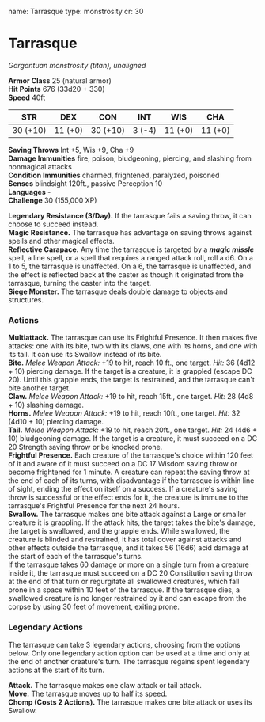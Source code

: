 name: Tarrasque
type: monstrosity
cr: 30

# Tarrasque
_Gargantuan monstrosity (titan), unaligned_

**Armor Class** 25 (natural armor)   
**Hit Points** 676 (33d20 + 330)   
**Speed** 40ft

| STR      | DEX     | CON      | INT     | WIS     | CHA     |
|----------|---------|----------|---------|---------|---------|
| 30 (+10) | 11 (+0) | 30 (+10) | 3 (-4)  | 11 (+0) | 11 (+0) |

**Saving Throws** Int +5, Wis +9, Cha +9   
**Damage Immunities** fire, poison; bludgeoning, piercing, and slashing from nonmagical attacks   
**Condition Immunities** charmed, frightened, paralyzed, poisoned   
**Senses** blindsight 120ft., passive Perception 10   
**Languages** -   
**Challenge** 30 (155,000 XP)   

**Legendary Resistance (3/Day).** If the tarrasque fails a saving throw, it can choose to succeed instead.   
**Magic Resistance.** The tarrasque has advantage on saving throws against spells and other magical effects.   
**Reflective Carapace.** Any time the tarrasque is targeted by a **_magic missle_** spell, a line spell, or a spell that requires a ranged attack roll, roll a d6. On a 1 to 5, the tarrasque is unaffected. On a 6, the tarrasque is unaffected, and the effect is reflected back at the caster as though it originated from the tarrasque, turning the caster into the target.   
**Siege Monster.** The tarrasque deals double damage to objects and structures.   

### Actions

**Multiattack.** The tarrasque can use its Frightful Presence. It then makes five attacks: one with its bite, two with its claws, one with its horns, and one with its tail. It can use its Swallow instead of its bite.   
**Bite.** _Melee Weapon Attack:_ +19 to hit, reach 10 ft., one target. _Hit:_ 36 (4d12 + 10) piercing damage. If the target is a creature, it is grappled (escape DC 20). Until this grapple ends, the target is restrained, and the tarrasque can't bite another target.   
**Claw.** _Melee Weapon Attack:_ +19 to hit, reach 15ft., one target. _Hit:_ 28 (4d8 + 10) slashing damage.   
**Horns.** _Melee Weapon Attack:_ +19 to hit, reach 10ft., one target. _Hit:_ 32 (4d10 + 10) piercing damage.   
**Tail.** _Melee Weapon Attack:_ +19 to hit, reach 20ft., one target. _Hit:_ 24 (4d6 + 10) bludgeoning damage. If the target is a creature, it must succeed on a DC 20 Strength saving throw or be knocked prone.   
**Frightful Presence.** Each creature of the tarrasque's choice within 120 feet of it and aware of it must succeed on a DC 17 Wisdom saving throw or become frightened for 1 minute. A creature can repeat the saving throw at the end of each of its turns, with disadvantage if the tarrasque is within line of sight, ending the effect on itself on a success. If a creature's saving throw is successful or the effect ends for it, the creature is immune to the tarrasque's Frightful Presence for the next 24 hours.   
**Swallow.** The tarrasque makes one bite attack against a Large or smaller creature it is grappling. If the attack hits, the target takes the bite's damage, the target is swallowed, and the grapple ends. While swallowed, the creature is blinded and restrained, it has total cover against attacks and other effects outside the tarrasque, and it takes 56 (16d6) acid damage at the start of each of the tarrasque's turns.    
If the tarrasque takes 60 damage or more on a single turn from a creature inside it, the tarrasque must succeed on a DC 20 Constitution saving throw at the end of that turn or regurgitate all swallowed creatures, which fall prone in a space within 10 feet of the tarrasque. If the tarrasque dies, a swallowed creature is no longer restrained by it and can escape from the corpse by using 30 feet of movement, exiting prone.   

### Legendary Actions

The tarrasque can take 3 legendary actions, choosing from the options below. Only one legendary action option can be used at a time and only at the end of another creature's turn. The tarrasque regains spent legendary actions at the start of its turn.

**Attack.** The tarrasque makes one claw attack or tail attack.    
**Move.** The tarrasque moves up to half its speed.    
**Chomp (Costs 2 Actions).** The tarrasque makes one bite attack or uses its Swallow. 
